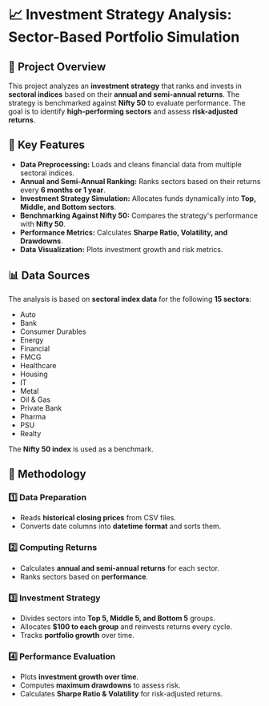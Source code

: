 # 📈 Investment Strategy Analysis: Sector-Based Portfolio Simulation

## 📌 Project Overview
This project analyzes an **investment strategy** that ranks and invests in **sectoral indices** based on their **annual and semi-annual returns**. The strategy is benchmarked against **Nifty 50** to evaluate performance. The goal is to identify **high-performing sectors** and assess **risk-adjusted returns**.

## 🚀 Key Features
- **Data Preprocessing:** Loads and cleans financial data from multiple sectoral indices.
- **Annual and Semi-Annual Ranking:** Ranks sectors based on their returns every **6 months or 1 year**.
- **Investment Strategy Simulation:** Allocates funds dynamically into **Top, Middle, and Bottom sectors**.
- **Benchmarking Against Nifty 50:** Compares the strategy's performance with **Nifty 50**.
- **Performance Metrics:** Calculates **Sharpe Ratio, Volatility, and Drawdowns**.
- **Data Visualization:** Plots investment growth and risk metrics.

## 📊 Data Sources
The analysis is based on **sectoral index data** for the following **15 sectors**:
- Auto
- Bank
- Consumer Durables
- Energy
- Financial
- FMCG
- Healthcare
- Housing
- IT
- Metal
- Oil & Gas
- Private Bank
- Pharma
- PSU
- Realty

The **Nifty 50 index** is used as a benchmark.

## 📜 Methodology
### **1️⃣ Data Preparation**
- Reads **historical closing prices** from CSV files.
- Converts date columns into **datetime format** and sorts them.

### **2️⃣ Computing Returns**
- Calculates **annual and semi-annual returns** for each sector.
- Ranks sectors based on **performance**.

### **3️⃣ Investment Strategy**
- Divides sectors into **Top 5, Middle 5, and Bottom 5** groups.
- Allocates **$100 to each group** and reinvests returns every cycle.
- Tracks **portfolio growth** over time.

### **4️⃣ Performance Evaluation**
- Plots **investment growth over time**.
- Computes **maximum drawdowns** to assess risk.
- Calculates **Sharpe Ratio & Volatility** for risk-adjusted returns.


